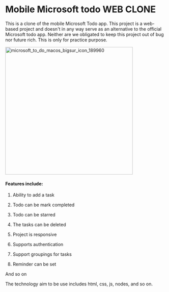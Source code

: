 # Mobile Microsoft todo WEB CLONE
This is a clone of the mobile Microsoft Todo app. 
This project is a web-based project and doesn't in any way serve as an alternative to the official Microsoft todo app. 
Neither are we obligated to keep this project out of bug nor future rich. 
This is only for practice purpose. 

<img width="400" alt="microsoft_to_do_macos_bigsur_icon_189960" src="https://user-images.githubusercontent.com/106301850/174663399-9a8a456a-38a3-4912-91b7-536fef76cacf.png">

#### Features include:
1. Ability to add a task

2. Todo can be mark completed

3. Todo can be starred

4. The tasks can be deleted

5. Project is responsive

6. Supports authentication

7. Support groupings for tasks

8. Reminder can be set

And so on

The technology aim to be use includes html, css, js, nodes, and so on.
